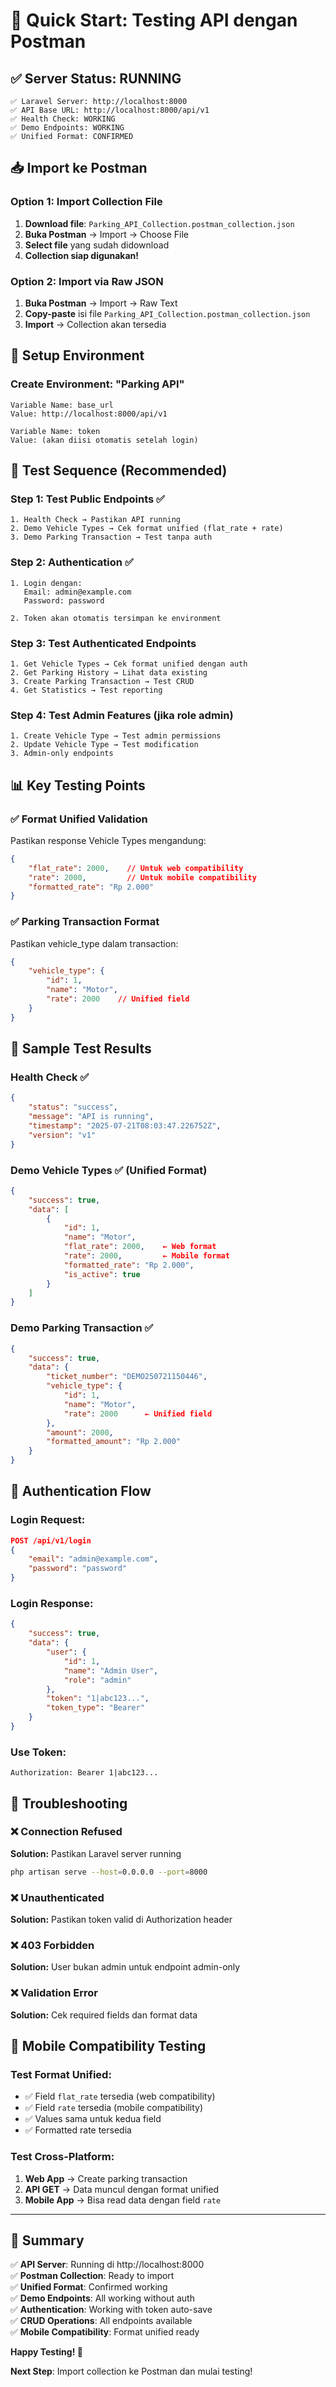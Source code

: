 # 🚀 Quick Start: Testing API dengan Postman

## ✅ Server Status: RUNNING
```
✅ Laravel Server: http://localhost:8000
✅ API Base URL: http://localhost:8000/api/v1
✅ Health Check: WORKING
✅ Demo Endpoints: WORKING
✅ Unified Format: CONFIRMED
```

## 📥 Import ke Postman

### Option 1: Import Collection File
1. **Download file**: `Parking_API_Collection.postman_collection.json`
2. **Buka Postman** → Import → Choose File
3. **Select file** yang sudah didownload
4. **Collection siap digunakan!**

### Option 2: Import via Raw JSON
1. **Buka Postman** → Import → Raw Text
2. **Copy-paste** isi file `Parking_API_Collection.postman_collection.json`
3. **Import** → Collection akan tersedia

## 🔧 Setup Environment

### Create Environment: "Parking API"
```
Variable Name: base_url
Value: http://localhost:8000/api/v1

Variable Name: token  
Value: (akan diisi otomatis setelah login)
```

## 🧪 Test Sequence (Recommended)

### Step 1: Test Public Endpoints ✅
```
1. Health Check → Pastikan API running
2. Demo Vehicle Types → Cek format unified (flat_rate + rate)
3. Demo Parking Transaction → Test tanpa auth
```

### Step 2: Authentication ✅
```
1. Login dengan:
   Email: admin@example.com
   Password: password
   
2. Token akan otomatis tersimpan ke environment
```

### Step 3: Test Authenticated Endpoints
```
1. Get Vehicle Types → Cek format unified dengan auth
2. Get Parking History → Lihat data existing
3. Create Parking Transaction → Test CRUD
4. Get Statistics → Test reporting
```

### Step 4: Test Admin Features (jika role admin)
```
1. Create Vehicle Type → Test admin permissions
2. Update Vehicle Type → Test modification
3. Admin-only endpoints
```

## 📊 Key Testing Points

### ✅ Format Unified Validation
Pastikan response Vehicle Types mengandung:
```json
{
    "flat_rate": 2000,    // Untuk web compatibility
    "rate": 2000,         // Untuk mobile compatibility
    "formatted_rate": "Rp 2.000"
}
```

### ✅ Parking Transaction Format
Pastikan vehicle_type dalam transaction:
```json
{
    "vehicle_type": {
        "id": 1,
        "name": "Motor",
        "rate": 2000    // Unified field
    }
}
```

## 🎯 Sample Test Results

### Health Check ✅
```json
{
    "status": "success",
    "message": "API is running",
    "timestamp": "2025-07-21T08:03:47.226752Z",
    "version": "v1"
}
```

### Demo Vehicle Types ✅ (Unified Format)
```json
{
    "success": true,
    "data": [
        {
            "id": 1,
            "name": "Motor",
            "flat_rate": 2000,    ← Web format
            "rate": 2000,         ← Mobile format
            "formatted_rate": "Rp 2.000",
            "is_active": true
        }
    ]
}
```

### Demo Parking Transaction ✅
```json
{
    "success": true,
    "data": {
        "ticket_number": "DEMO250721150446",
        "vehicle_type": {
            "id": 1,
            "name": "Motor",
            "rate": 2000      ← Unified field
        },
        "amount": 2000,
        "formatted_amount": "Rp 2.000"
    }
}
```

## 🔐 Authentication Flow

### Login Request:
```json
POST /api/v1/login
{
    "email": "admin@example.com",
    "password": "password"
}
```

### Login Response:
```json
{
    "success": true,
    "data": {
        "user": {
            "id": 1,
            "name": "Admin User",
            "role": "admin"
        },
        "token": "1|abc123...",
        "token_type": "Bearer"
    }
}
```

### Use Token:
```
Authorization: Bearer 1|abc123...
```

## 🐛 Troubleshooting

### ❌ Connection Refused
**Solution:** Pastikan Laravel server running
```bash
php artisan serve --host=0.0.0.0 --port=8000
```

### ❌ Unauthenticated  
**Solution:** Pastikan token valid di Authorization header

### ❌ 403 Forbidden
**Solution:** User bukan admin untuk endpoint admin-only

### ❌ Validation Error
**Solution:** Cek required fields dan format data

## 📱 Mobile Compatibility Testing

### Test Format Unified:
- ✅ Field `flat_rate` tersedia (web compatibility)
- ✅ Field `rate` tersedia (mobile compatibility)  
- ✅ Values sama untuk kedua field
- ✅ Formatted rate tersedia

### Test Cross-Platform:
1. **Web App** → Create parking transaction
2. **API GET** → Data muncul dengan format unified
3. **Mobile App** → Bisa read data dengan field `rate`

---

## 🎉 Summary

✅ **API Server**: Running di http://localhost:8000  
✅ **Postman Collection**: Ready to import  
✅ **Unified Format**: Confirmed working  
✅ **Demo Endpoints**: All working without auth  
✅ **Authentication**: Working with token auto-save  
✅ **CRUD Operations**: All endpoints available  
✅ **Mobile Compatibility**: Format unified ready  

**Happy Testing! 🚀**

**Next Step**: Import collection ke Postman dan mulai testing!
